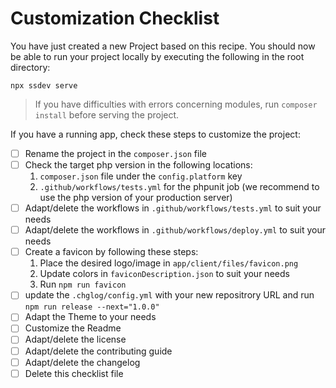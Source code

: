 # Customization Checklist
You have just created a new Project based on this recipe. You should now be
able to run your project locally by executing the following in the root directory:
```
npx ssdev serve
```
> If you have difficulties with errors concerning modules, run `composer install`
> before serving the project.

If you have a running app, check these steps to customize the project:

* [ ] Rename the project in the `composer.json` file
* [ ] Check the target php version in the following locations:
    1. `composer.json` file under the `config.platform` key
    2. `.github/workflows/tests.yml` for the phpunit job (we recommend to use the php version of your production server)
* [ ] Adapt/delete the workflows in `.github/workflows/tests.yml` to suit your needs
* [ ] Adapt/delete the workflows in `.github/workflows/deploy.yml` to suit your needs
* [ ] Create a favicon by following these steps:
    1. Place the desired logo/image in `app/client/files/favicon.png`
    2. Update colors in `faviconDescription.json` to suit your needs
    3. Run `npm run favicon`
* [ ] update the `.chglog/config.yml` with your new repositrory URL and run `npm run release --next="1.0.0"`
* [ ] Adapt the Theme to your needs
* [ ] Customize the Readme
* [ ] Adapt/delete the license
* [ ] Adapt/delete the contributing guide
* [ ] Adapt/delete the changelog
* [ ] Delete this checklist file
